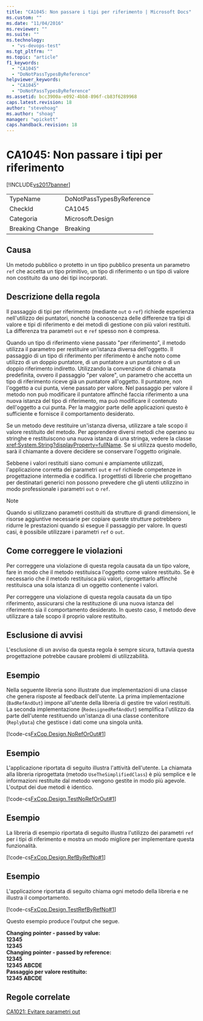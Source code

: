 ```yaml
---
title: "CA1045: Non passare i tipi per riferimento | Microsoft Docs"
ms.custom: ""
ms.date: "11/04/2016"
ms.reviewer: ""
ms.suite: ""
ms.technology: 
  - "vs-devops-test"
ms.tgt_pltfrm: ""
ms.topic: "article"
f1_keywords: 
  - "CA1045"
  - "DoNotPassTypesByReference"
helpviewer_keywords: 
  - "CA1045"
  - "DoNotPassTypesByReference"
ms.assetid: bcc3900a-e092-4bb8-896f-cb83f6289968
caps.latest.revision: 18
author: "stevehoag"
ms.author: "shoag"
manager: "wpickett"
caps.handback.revision: 18
---
```

# CA1045: Non passare i tipi per riferimento
[!INCLUDE[vs2017banner](../code-quality/includes/vs2017banner.md)]

|||  
|-|-|  
|TypeName|DoNotPassTypesByReference|  
|CheckId|CA1045|  
|Categoria|Microsoft.Design|  
|Breaking Change|Breaking|  
  
## Causa  
 Un metodo pubblico o protetto in un tipo pubblico presenta un parametro `ref` che accetta un tipo primitivo, un tipo di riferimento o un tipo di valore non costituito da uno dei tipi incorporati.  
  
## Descrizione della regola  
 Il passaggio di tipi per riferimento \(mediante `out` o `ref`\) richiede esperienza nell'utilizzo dei puntatori, nonché la conoscenza delle differenze tra tipi di valore e tipi di riferimento e dei metodi di gestione con più valori restituiti.  La differenza tra parametri `out` e `ref` spesso non è compresa.  
  
 Quando un tipo di riferimento viene passato "per riferimento", il metodo utilizza il parametro per restituire un'istanza diversa dell'oggetto. Il passaggio di un tipo di riferimento per riferimento è anche noto come utilizzo di un doppio puntatore, di un puntatore a un puntatore o di un doppio riferimento indiretto. Utilizzando la convenzione di chiamata predefinita, ovvero il passaggio "per valore", un parametro che accetta un tipo di riferimento riceve già un puntatore all'oggetto.  Il puntatore, non l'oggetto a cui punta, viene passato per valore.  Nel passaggio per valore il metodo non può modificare il puntatore affinché faccia riferimento a una nuova istanza del tipo di riferimento, ma può modificare il contenuto dell'oggetto a cui punta.  Per la maggior parte delle applicazioni questo è sufficiente e fornisce il comportamento desiderato.  
  
 Se un metodo deve restituire un'istanza diversa, utilizzare a tale scopo il valore restituito del metodo.  Per apprendere diversi metodi che operano su stringhe e restituiscono una nuova istanza di una stringa, vedere la classe <xref:System.String?displayProperty=fullName>.  Se si utilizza questo modello, sarà il chiamante a dovere decidere se conservare l'oggetto originale.  
  
 Sebbene i valori restituiti siano comuni e ampiamente utilizzati, l'applicazione corretta dei parametri `out` e `ref` richiede competenze in progettazione intermedia e codifica.  I progettisti di librerie che progettano per destinatari generici non possono prevedere che gli utenti utilizzino in modo professionale i parametri `out` o `ref`.  
  
> [!NOTE]
>  Quando si utilizzano parametri costituiti da strutture di grandi dimensioni, le risorse aggiuntive necessarie per copiare queste strutture potrebbero ridurre le prestazioni quando si esegue il passaggio per valore.  In questi casi, è possibile utilizzare i parametri `ref` o `out`.  
  
## Come correggere le violazioni  
 Per correggere una violazione di questa regola causata da un tipo valore, fare in modo che il metodo restituisca l'oggetto come valore restituito.  Se è necessario che il metodo restituisca più valori, riprogettarlo affinché restituisca una sola istanza di un oggetto contenente i valori.  
  
 Per correggere una violazione di questa regola causata da un tipo riferimento, assicurarsi che la restituzione di una nuova istanza del riferimento sia il comportamento desiderato.  In questo caso, il metodo deve utilizzare a tale scopo il proprio valore restituito.  
  
## Esclusione di avvisi  
 L'esclusione di un avviso da questa regola è sempre sicura, tuttavia questa progettazione potrebbe causare problemi di utilizzabilità.  
  
## Esempio  
 Nella seguente libreria sono illustrate due implementazioni di una classe che genera risposte al feedback dell'utente.  La prima implementazione \(`BadRefAndOut`\) impone all'utente della libreria di gestire tre valori restituiti.  La seconda implementazione \(`RedesignedRefAndOut`\) semplifica l'utilizzo da parte dell'utente restituendo un'istanza di una classe contenitore \(`ReplyData`\) che gestisce i dati come una singola unità.  
  
 [!code-cs[FxCop.Design.NoRefOrOut#1](../code-quality/codesnippet/CSharp/ca1045-do-not-pass-types-by-reference_1.cs)]  
  
## Esempio  
 L'applicazione riportata di seguito illustra l'attività dell'utente.  La chiamata alla libreria riprogettata \(metodo `UseTheSimplifiedClass`\) è più semplice e le informazioni restituite dal metodo vengono gestite in modo più agevole.  L'output dei due metodi è identico.  
  
 [!code-cs[FxCop.Design.TestNoRefOrOut#1](../code-quality/codesnippet/CSharp/ca1045-do-not-pass-types-by-reference_2.cs)]  
  
## Esempio  
 La libreria di esempio riportata di seguito illustra l'utilizzo dei parametri `ref` per i tipi di riferimento e mostra un modo migliore per implementare questa funzionalità.  
  
 [!code-cs[FxCop.Design.RefByRefNo#1](../code-quality/codesnippet/CSharp/ca1045-do-not-pass-types-by-reference_3.cs)]  
  
## Esempio  
 L'applicazione riportata di seguito chiama ogni metodo della libreria e ne illustra il comportamento.  
  
 [!code-cs[FxCop.Design.TestRefByRefNo#1](../code-quality/codesnippet/CSharp/ca1045-do-not-pass-types-by-reference_4.cs)]  
  
 Questo esempio produce l'output che segue.  
  
  **Changing pointer \- passed by value:**  
**12345**  
**12345**  
**Changing pointer \- passed by reference:**  
**12345**  
**12345 ABCDE**  
**Passaggio per valore restituito:**  
**12345 ABCDE**   
## Regole correlate  
 [CA1021: Evitare parametri out](../code-quality/ca1021-avoid-out-parameters.md)